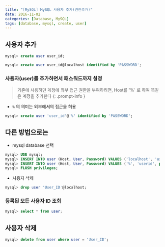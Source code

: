 ```yaml
---
title: "[MySQL] MySQL 사용자 추가(권한추가)"
date: 2016-11-02
categories: [Database, MySQL]
tags: [database, mysql, create, user]
---
```


## 사용자 추가

```sql
mysql> create user user_id;
```

```sql
mysql> create user user_id@localhost identified by 'PASSWORD';
```

### 사용자(user)를 추가하면서 패스워드까지 설정

> 기존에 사용하던 계정에 외부 접근 권한을 부여하려면, Host를 '%' 로 하여 똑같은 계정을 추가한다
{: .prompt-info }

- `%` 의 의미는 외부에서의 접근을 허용

```sql
mysql> create user 'user_id'@'%' identified by 'PASSWORD';
```

## 다른 방법으로는

- mysql database 선택

```sql
mysql> USE mysql;
mysql> INSERT INTO user (Host, User, Password) VALUES ('localhost', 'userid', password('PASSWORD'));
mysql> INSERT INTO user (Host, User, Password) VALUES ('%', 'userid', password('PASSWORD'));
mysql> FLUSH privileges;
```

- 사용자 삭제

```sql
mysql> drop user 'User_ID'@localhost;
```

### 등록된 모든 사용자 ID 조회

```sql
mysql> select * from user;
```

## 사용자 삭제

```sql
mysql> delete from user where user = 'User_ID';
```